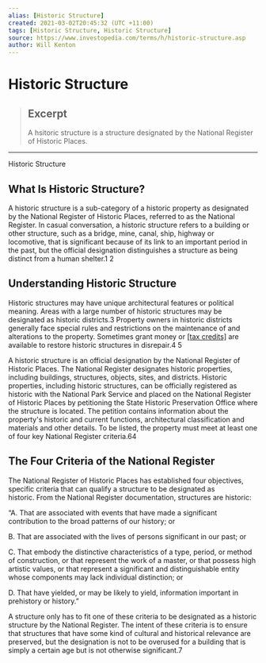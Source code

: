 ```yaml
---
alias: [Historic Structure]
created: 2021-03-02T20:45:32 (UTC +11:00)
tags: [Historic Structure, Historic Structure]
source: https://www.investopedia.com/terms/h/historic-structure.asp
author: Will Kenton
---
```


# Historic Structure

> ## Excerpt
> A hsitoric structure is a structure designated by the National Register of Historic Places.

---

Historic Structure
## What Is Historic Structure?

A historic structure is a sub-category of a historic property as designated by the National Register of Historic Places, referred to as the National Register. In casual conversation, a historic structure refers to a building or other structure, such as a bridge, mine, canal, ship, highway or locomotive, that is significant because of its link to an important period in the past, but the official designation distinguishes a structure as being distinct from a human shelter.1 2

## Understanding Historic Structure

Historic structures may have unique architectural features or political meaning. Areas with a large number of historic structures may be designated as historic districts.3 Property owners in historic districts generally face special rules and restrictions on the maintenance of and alterations to the property. Sometimes grant money or [[tax credits]](https://www.investopedia.com/terms/t/taxcredit.asp) are available to restore historic structures in disrepair.4 5

A historic structure is an official designation by the National Register of Historic Places. The National Register designates historic properties, including buildings, structures, objects, sites, and districts. Historic properties, including historic structures, can be officially registered as historic with the National Park Service and placed on the National Register of Historic Places by petitioning the State Historic Preservation Office where the structure is located. The petition contains information about the property's historic and current functions, architectural classification and materials and other details. To be listed, the property must meet at least one of four key National Register criteria.64

## The Four Criteria of the National Register

The National Register of Historic Places has established four objectives, specific criteria that can qualify a structure to be designated as historic. From the National Register documentation, structures are historic:

“A. That are associated with events that have made a significant contribution to the broad patterns of our history; or

B. That are associated with the lives of persons significant in our past; or

C. That embody the distinctive characteristics of a type, period, or method of construction, or that represent the work of a master, or that possess high artistic values, or that represent a significant and distinguishable entity whose components may lack individual distinction; or

D. That have yielded, or may be likely to yield, information important in prehistory or history.”

A structure only has to fit one of these criteria to be designated as a historic structure by the National Register. The intent of these criteria is to ensure that structures that have some kind of cultural and historical relevance are preserved, but the designation is not to be overused for a building that is simply a certain age but is not otherwise significant.7
